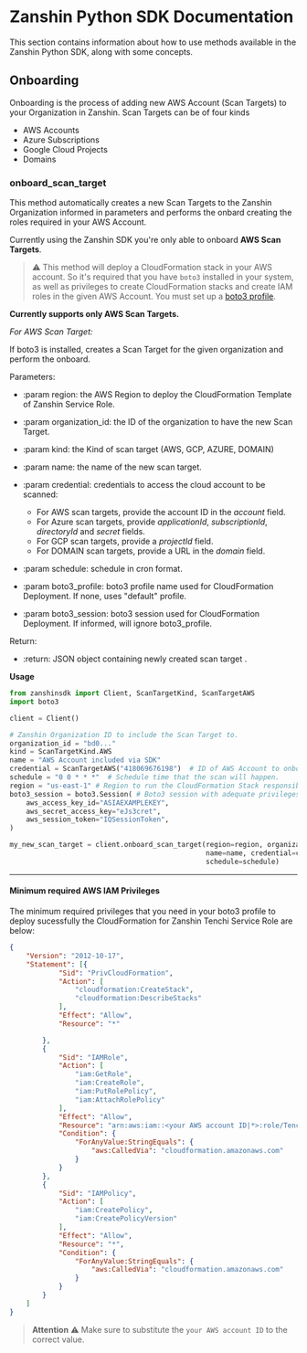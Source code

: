 # Zanshin Python SDK Documentation

This section contains information about how to use methods available in the Zanshin Python SDK, along with some concepts.

## Onboarding

Onboarding is the process of adding new AWS Account (Scan Targets) to your Organization in Zanshin.
Scan Targets can be of four kinds
- AWS Accounts
- Azure Subscriptions
- Google Cloud Projects
- Domains

### onboard_scan_target

This method automatically creates a new Scan Targets to the Zanshin Organization informed in parameters and performs the onbard creating the roles required in your AWS Account.

Currently using the Zanshin SDK you're only able to onboard **AWS Scan Targets**.

> :warning: This method will deploy a CloudFormation stack in your AWS account. So it's required that you have `boto3` installed in your system, as well as privileges to create CloudFormation stacks and create IAM roles in the given AWS Account.
> You must set up a [boto3 profile](https://boto3.amazonaws.com/v1/documentation/api/latest/guide/configuration.html#using-a-configuration-file).


**Currently supports only AWS Scan Targets.**

_For AWS Scan Target:_

If boto3 is installed, creates a Scan Target for the given organization and perform the onboard.

Parameters:

- :param region: the AWS Region to deploy the CloudFormation Template of Zanshin Service Role.
- :param organization_id: the ID of the organization to have the new Scan Target.
- :param kind: the Kind of scan target (AWS, GCP, AZURE, DOMAIN)
- :param name: the name of the new scan target.
- :param credential: credentials to access the cloud account to be scanned:
	* For AWS scan targets, provide the account ID in the *account* field.
	* For Azure scan targets, provide *applicationId*, *subscriptionId*, *directoryId* and *secret* fields.
	* For GCP scan targets, provide a *projectId* field.
	* For DOMAIN scan targets, provide a URL in the *domain* field.

- :param schedule: schedule in cron format.
- :param boto3_profile: boto3 profile name used for CloudFormation Deployment. If none, uses \"default\" profile.
- :param boto3_session: boto3 session used for CloudFormation Deployment. If informed, will ignore boto3_profile.

Return:

- :return: JSON object containing newly created scan target .


**Usage**

```python
from zanshinsdk import Client, ScanTargetKind, ScanTargetAWS
import boto3

client = Client()

# Zanshin Organization ID to include the Scan Target to.
organization_id = "bd0..."
kind = ScanTargetKind.AWS
name = "AWS Account included via SDK"
credential = ScanTargetAWS("418069676198")  # ID of AWS Account to onboard.
schedule = "0 0 * * *"  # Schedule time that the scan will happen.
region = "us-east-1" # Region to run the CloudFormation Stack responsible for onboarding.
boto3_session = boto3.Session( # Boto3 session with adequate privileges
    aws_access_key_id="ASIAEXAMPLEKEY",
    aws_secret_access_key="eJs3cret",
    aws_session_token="IQSessionToken",
)

my_new_scan_target = client.onboard_scan_target(region=region, organization_id=organization_id, kind=kind,
                                                name=name, credential=credential, boto3_session=boto3_session,
                                                schedule=schedule)


```
---

#### Minimum required AWS IAM Privileges

The minimum required privileges that you need in your boto3 profile to deploy sucessfully the CloudFormation for Zanshin Tenchi Service Role are below:
```json
{
	"Version": "2012-10-17",
	"Statement": [{
			"Sid": "PrivCloudFormation",
			"Action": [
				"cloudformation:CreateStack",
				"cloudformation:DescribeStacks"
			],
			"Effect": "Allow",
			"Resource": "*"

		},
		{
			"Sid": "IAMRole",
			"Action": [
				"iam:GetRole",
				"iam:CreateRole",
				"iam:PutRolePolicy",
				"iam:AttachRolePolicy"
			],
			"Effect": "Allow",
			"Resource": "arn:aws:iam::<your AWS account ID|*>:role/Tenchi-Zanshin-Service-Role",
			"Condition": {
				"ForAnyValue:StringEquals": {
					"aws:CalledVia": "cloudformation.amazonaws.com"
				}
			}
		},
		{
			"Sid": "IAMPolicy",
			"Action": [
				"iam:CreatePolicy",
				"iam:CreatePolicyVersion"
			],
			"Effect": "Allow",
			"Resource": "*",
			"Condition": {
				"ForAnyValue:StringEquals": {
					"aws:CalledVia": "cloudformation.amazonaws.com"
				}
			}
		}
	]
}
```

> **Attention**
> :warning: Make sure to substitute the `your AWS account ID` to the correct value.
